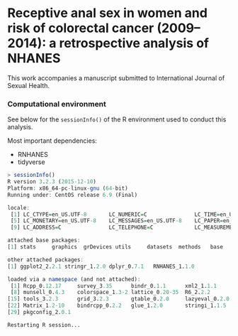 # Receptive anal sex in women and risk of colorectal cancer (2009–2014): a retrospective analysis of NHANES

This work accompanies a manuscript submitted to International Journal of Sexual Health.


### Computational environment

See below for the `sessionInfo()` of the R environment used to conduct this analysis.

Most important dependencies:
* RNHANES
* tidyverse

```R
> sessionInfo()
R version 3.2.3 (2015-12-10)
Platform: x86_64-pc-linux-gnu (64-bit)
Running under: CentOS release 6.9 (Final)

locale:
 [1] LC_CTYPE=en_US.UTF-8       LC_NUMERIC=C               LC_TIME=en_US.UTF-8        LC_COLLATE=en_US.UTF-8    
 [5] LC_MONETARY=en_US.UTF-8    LC_MESSAGES=en_US.UTF-8    LC_PAPER=en_US.UTF-8       LC_NAME=C                 
 [9] LC_ADDRESS=C               LC_TELEPHONE=C             LC_MEASUREMENT=en_US.UTF-8 LC_IDENTIFICATION=C       

attached base packages:
[1] stats     graphics  grDevices utils     datasets  methods   base     

other attached packages:
[1] ggplot2_2.2.1 stringr_1.2.0 dplyr_0.7.1   RNHANES_1.1.0

loaded via a namespace (and not attached):
 [1] Rcpp_0.12.17     survey_3.35      bindr_0.1.1      xml2_1.1.1       magrittr_1.5     splines_3.2.3    rvest_0.3.2     
 [8] munsell_0.4.3    colorspace_1.3-2 lattice_0.20-35  R6_2.2.2         rlang_0.2.1      plyr_1.8.4       httr_1.3.1      
[15] tools_3.2.3      grid_3.2.3       gtable_0.2.0     lazyeval_0.2.0   survival_2.41-3  assertthat_0.1   tibble_1.4.2    
[22] Matrix_1.2-10    bindrcpp_0.2.2   glue_1.2.0       stringi_1.1.5    pillar_1.2.3     scales_0.4.1     foreign_0.8-69  
[29] pkgconfig_2.0.1 

Restarting R session...
```

